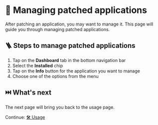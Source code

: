 # 🧰 Managing patched applications

After patching an application, you may want to manage it. This page will guide you through managing patched applications.

## 🪜 Steps to manage patched applications

1. Tap on the **Dashboard** tab in the bottom navigation bar
2. Select the **Installed** chip
3. Tap on the **Info** button for the application you want to manage
4. Choose one of the options from the menu

## ⏭️ What's next

The next page will bring you back to the usage page.

Continue: [🛠️ Usage](2_usage.md)
